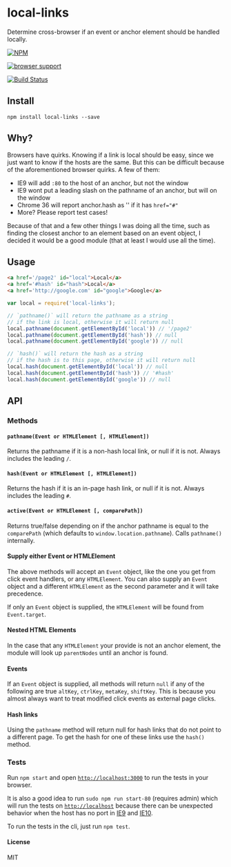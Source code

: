 local-links
===========

Determine cross-browser if an event or anchor element should be handled locally.

[![NPM](https://nodei.co/npm/local-links.png)](https://nodei.co/npm/local-links/)

[![browser support](https://ci.testling.com/lukekarrys/local-links.png)
](https://ci.testling.com/lukekarrys/local-links)

[![Build Status](https://travis-ci.org/lukekarrys/local-links.png?branch=master)](https://travis-ci.org/lukekarrys/local-links)

## Install

`npm install local-links --save`

## Why?

Browsers have quirks. Knowing if a link is local should be easy, since we
just want to know if the hosts are the same. But this can be difficult because
of the aforementioned browser quirks. A few of them:

- IE9 will add `:80` to the host of an anchor, but not the window
- IE9 wont put a leading slash on the pathname of an anchor, but will on the window
- Chrome 36 will report anchor.hash as '' if it has `href="#"`
- More? Please report test cases!

Because of that and a few other things I was doing all the time, such as
finding the closest anchor to an element based on an event object, I decided
it would be a good module (that at least I would use all the time).

## Usage

```html
<a href='/page2' id="local">Local</a>
<a href='#hash' id="hash">Local</a>
<a href='http://google.com' id="google">Google</a>
```

```js
var local = require('local-links');

// `pathname()` will return the pathname as a string
// if the link is local, otherwise it will return null
local.pathname(document.getElementById('local')) // '/page2'
local.pathname(document.getElementById('hash')) // null
local.pathname(document.getElementById('google')) // null

// `hash()` will return the hash as a string
// if the hash is to this page, otherwise it will return null
local.hash(document.getElementById('local')) // null
local.hash(document.getElementById('hash')) // '#hash'
local.hash(document.getElementById('google')) // null
```


## API


### Methods

#### `pathname(Event or HTMLElement [, HTMLElement])`

Returns the pathname if it is a non-hash local link, or null if it is not.
Always includes the leading `/`.

#### `hash(Event or HTMLElement [, HTMLElement])`

Returns the hash if it is an in-page hash link, or null if it is not. Always
includes the leading `#`.

#### `active(Event or HTMLElement [, comparePath])`

Returns true/false depending on if the anchor pathname is equal to the `comparePath`
(which defaults to `window.location.pathname`). Calls `pathname()` internally.


#### Supply either Event or HTMLElement

The above methods will accept an `Event` object, like the one you get from
click event handlers, or any `HTMLElement`. You can also supply an `Event` object
and a different `HTMLElement` as the second parameter and it will take precedence.

If only an `Event` object is supplied, the `HTMLElement` will be found from
`Event.target`.


#### Nested HTML Elements

In the case that any `HTMLElement` your provide is not an anchor
element, the module will look up `parentNodes` until an anchor is found.


#### Events

If an `Event` object is supplied, all methods will return `null` if any of the following
are true `altKey`, `ctrlKey`, `metaKey`, `shiftKey`. This is because you almost always
want to treat modified click events as external page clicks.


#### Hash links

Using the `pathname` method will return null for hash links that do not point
to a different page. To get the hash for one of these links use the `hash()` method.


### Tests

Run `npm start` and open [`http://localhost:3000`](http://localhost:3000) to run the tests in your browser.

It is also a good idea to run `sudo npm run start-80` (requires admin) which will run the tests on [`http://localhost`](http://localhost)
because there can be unexpected behavior when the host has no port in [IE9](https://github.com/lukekarrys/local-links/blob/master/local-links.js#L26) and [IE10](https://github.com/lukekarrys/local-links/blob/master/local-links.js#L28).

To run the tests in the cli, just run `npm test`.


#### License

MIT
